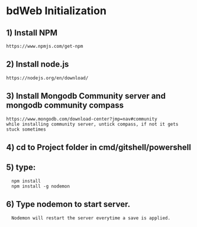 # bdWeb Initialization

## 1) Install NPM 
    https://www.npmjs.com/get-npm
## 2) Install node.js
    https://nodejs.org/en/download/
## 3) Install Mongodb Community server and mongodb community compass
    https://www.mongodb.com/download-center?jmp=nav#community
    while installing community server, untick compass, if not it gets stuck sometimes
## 4) cd to Project folder in cmd/gitshell/powershell
## 5) type: 
      npm install
      npm install -g nodemon
## 6) Type nodemon to start server.
      Nodemon will restart the server everytime a save is applied.
